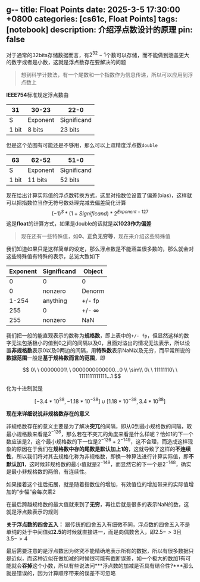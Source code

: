 g--
title: Float Points
date: 2025-3-5 17:30:00 +0800
categories: [cs61c, Float Points]
tags: [notebook]
description: 介绍浮点数设计的原理
pin: false
---

对于通常的32bits存储数据而言，有$2^{32}-1$个数可以存储，而不能做到涵盖更大的数字或者是小数，这就是浮点数存在要解决的问题

> 想到科学计数法，有一个尾数和一个指数作为信息传递，所以可以应用到浮点数上

**IEEE754**标准规定浮点数由

|31|30-23|22-0|
|-|-|-|
|S|Exponent|Significand|
|1 bit|8 bits|23 bits|

但是这个范围有可能还是不够用，那么可以上双精度浮点数`double`

|63|62-52|51-0|
|-|-|-|
|S|Exponent|Significand|
|1 bit|11 bits|52 bits|

现在给出计算实际值的浮点数转换方式，这里对指数位设置了偏差(bias)，这样就可以把指数位当作无符号数处理完减去偏差简化计算
$$
(-1)^S * (1 + Significand) * 2^{Exponent-127}
$$
这是**float**的计算方式，如果是double的话就是**以1023作为偏差**

> 现在还有一些特殊值，如**0、正负无穷等**，现在来介绍这些特殊值

我们知道如果只是这样简单的设定，那么浮点数是不能涵盖很多数的，那么就会对这些特殊值有特殊的表示，总览大致如下

|Exponent|Significand|Object|
|-|-|-|
|0|0|0|
|0|nonzero|Denorm|
|1-254|anything|+/- fp|
|255|0|+/- $\infty$|
|255|nonzero|NaN|

我们把一般的能直观表示的数称为**规格数**，即上表中的`+/- fp`，但显然这样的数字无法包括极小的值到0之间的间隔以及0，且面对溢出的情况无法表示，所以设置**非规格数**表示0以及0两边的间隔，用**特殊数**表示NaN以及无穷，而平常所说的**数据范围**一般是**基于规格数而言的范围**，即

$$
0\ \ 00000001\ \ 0000000000000...0 \\
\sim\\
0\ \ 11111110\ \ 1111111111111...1
$$

化为十进制就是

$$
[-3.4*10^{38}, -1.18*10^{-38}]∪[1.18*10^{-38}, 3.4*10^{38}]
$$

**现在来详细说说非规格数存在的意义**

非规格数存在的意义主要是为了解决**突兀**的间隔，即从0到最小规格数的间隔，取最小规格数来看是$2^{-126}$，那么若在不突兀的角度来看是什么样呢？恰如1的下一个数应该是2，这个最小规格数的下一位是$2^{-126}+2^{-149}$，这不合理，而造成这样现象的原因在于我们在**规格数中存的尾数是默认加上1的**，这就导致了这样的**不连续性**，所以我们将对其去规格化称为非规格数，即换一种算法进行计算实际值，即**不默认加1**，这时候非规格数的最小值就是$2^{-149}$，而显然它的下一个是$2^{-148}$，确实是最小非规格数的两倍，有连续性。

如果接着这个往后拓展，就是随着指数位的增加，有效值位的增加带来的实际值增加的“步幅”会每次乘2

在最后跨越规格数的最大值就来到了**无穷**，再往后就是很多的表示NaN的数，这就是浮点数表示的规则

**关于浮点数的四舍五入：**
跟传统的四舍五入有细微不同，浮点数的四舍五入不是单纯的处于中间值如**2.5**的时候就直接进一，而是向偶数舍入，即$2.5->3$且$3.5->4$

最后需要注意的是浮点数因为终究不能精确地表示所有的数据，所以有很多数据只是近似，而这种近似在做加减的时候很可能有截断误差，如一个极大的数加1有可能就会**吞掉**这个小数，所以有些说法问***浮点数的加减是否具有结合性?***那么就是错误的，因为计算顺序带来的误差不可忽略
